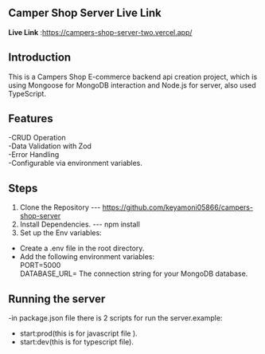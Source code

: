 ## Camper Shop Server Live Link

**Live Link** :https://campers-shop-server-two.vercel.app/

## Introduction

This is a Campers Shop E-commerce backend api creation project, which is using Mongoose for MongoDB interaction and Node.js for server, also used TypeScript.

## Features

-CRUD Operation <br>
-Data Validation with Zod <br>
-Error Handling <br>
-Configurable via environment variables. <br>

## Steps

1. Clone the Repository --- https://github.com/keyamoni05866/campers-shop-server <br>
2. Install Dependencies. --- npm install <br>
3. Set up the Env variables:<br>

- Create a .env file in the root directory. <br>
- Add the following environment variables:<br>
  PORT=5000<br>
  DATABASE_URL= The connection string for your MongoDB database. <br>

## Running the server

-in package.json file there is 2 scripts for run the server.example: <br>

- start:prod(this is for javascript file ). <br>
- start:dev(this is for typescript file). <br>
